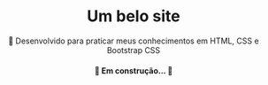 <h1 align="center">
    <a>Um belo site</a>
</h1>
<p align="center">🚀 Desenvolvido para praticar meus conhecimentos em HTML, CSS e Bootstrap CSS</p>

<h4 align="center"> 
	🚧  Em construção...  🚧
</h4>




